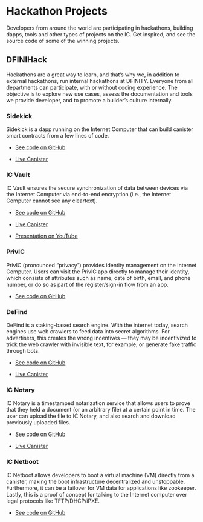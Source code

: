 # Hackathon Projects

Developers from around the world are participating in hackathons, building dapps, tools and other types of projects on the IC. Get inspired, and see the source code of some of the winning projects.

## DFINIHack

Hackathons are a great way to learn, and that’s why we, in addition to external hackathons, run internal hackathons at DFINITY. Everyone from all departments can participate, with or without coding experience. The objective is to explore new use cases, assess the documentation and tools we provide developer, and to promote a builder’s culture internally.

### Sidekick

Sidekick is a dapp running on the Internet Computer that can build canister smart contracts from a few lines of code.

-   [See code on GitHub](https://github.com/blynn/sidekick)

-   [Live Canister](https://ffgig-jyaaa-aaaae-aaaoa-cai.raw.ic0.app)

### IC Vault

IC Vault ensures the secure synchronization of data between devices via the Internet Computer via end-to-end encryption (i.e., the Internet Computer cannot see any cleartext).

-   [See code on GitHub](https://github.com/timohanke/hack13)

-   [Live Canister](https://xggrc-cyaaa-aaaaj-aaasq-cai.raw.ic0.app)

-   [Presentation on YouTube](https://youtu.be/16xxA8EKEhE)

### PrivIC

PrivIC (pronounced “privacy”) provides identity management on the Internet Computer. Users can visit the PrivIC app directly to manage their identity, which consists of attributes such as name, date of birth, email, and phone number, or do so as part of the register/sign-in flow from an app.

-   [See code on GitHub](https://github.com/open-ic/priv-ic)

### DeFind

DeFind is a staking-based search engine. With the internet today, search engines use web crawlers to feed data into secret algorithms. For advertisers, this creates the wrong incentives — they may be incentivized to trick the web crawler with invisible text, for example, or generate fake traffic through bots.

-   [See code on GitHub](https://github.com/IC-Search/ic-search)

-   [Live Canister](https://jbioa-siaaa-aaaai-qanfq-cai.ic0.app)

### IC Notary

IC Notary is a timestamped notarization service that allows users to prove that they held a document (or an arbitrary file) at a certain point in time. The user can upload the file to IC Notary, and also search and download previously uploaded files.

-   [See code on GitHub](https://github.com/jplevyak/dfnhack7)

-   [Live Canister](https://jbxh5-eqaaa-aaaae-qaaoq-cai.ic0.app)

### IC Netboot

IC Netboot allows developers to boot a virtual machine (VM) directly from a canister, making the boot infrastructure decentralized and unstoppable. Furthermore, it can be a failover for VM data for applications like zookeeper. Lastly, this is a proof of concept for talking to the Internet computer over legal protocols like TFTP/DHCP/iPXE.

-   [See code on GitHub](https://github.com/farazshaikh/team14)
